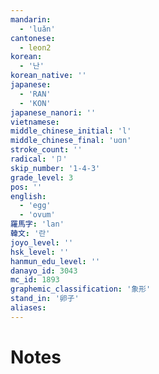 ```yaml
---
mandarin:
  - 'luǎn'
cantonese:
  - leon2
korean:
  - '난'
korean_native: ''
japanese:
  - 'RAN'
  - 'KON'
japanese_nanori: ''
vietnamese:
middle_chinese_initial: 'l'
middle_chinese_final: 'uɑn'
stroke_count: ''
radical: '卩'
skip_number: '1-4-3'
grade_level: 3
pos: ''
english:
  - 'egg'
  - 'ovum'
羅馬字: 'lan'
韓文: '란'
joyo_level: ''
hsk_level: ''
hanmun_edu_level: ''
danayo_id: 3043
mc_id: 1893
graphemic_classification: '象形'
stand_in: '卵子'
aliases:
---
```


# Notes
